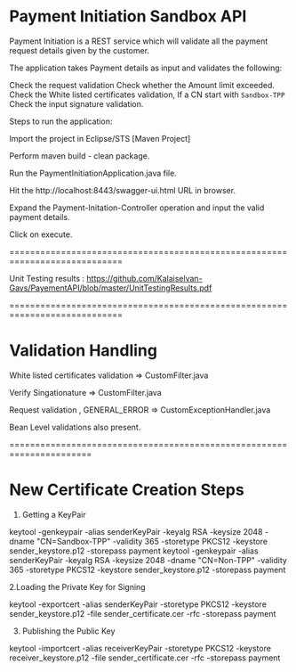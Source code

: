 # Payment Initiation Sandbox API

Payment Initiation is a REST service which will validate all the payment request details given by the customer.

The application takes Payment details as input and validates the following:

Check the request validation
Check whether the Amount limit exceeded.
Check the White listed certificates validation, If a CN start with `Sandbox-TPP`
Check the input signature validation.

Steps to run the application:

Import the project in Eclipse/STS [Maven Project]

Perform maven build - clean package.

Run the PaymentInitiationApplication.java file.

Hit the http://localhost:8443/swagger-ui.html URL in browser.

Expand the Payment-Initation-Controller operation and input the valid payment details.

Click on execute.

============================================================================

Unit Testing results : https://github.com/Kalaiselvan-Gavs/PayementAPI/blob/master/UnitTestingResults.pdf

============================================================================

# Validation Handling

White listed certificates validation => CustomFilter.java

Verify Singationature => CustomFilter.java

Request validation , GENERAL_ERROR => CustomExceptionHandler.java

Bean Level validations also present.

======================================================================

# New Certificate Creation Steps

1. Getting a KeyPair

keytool -genkeypair -alias senderKeyPair -keyalg RSA -keysize 2048 -dname "CN=Sandbox-TPP" -validity 365 -storetype PKCS12 -keystore sender_keystore.p12 -storepass payment
keytool -genkeypair -alias senderKeyPair -keyalg RSA -keysize 2048 -dname "CN=Non-TPP" -validity 365 -storetype PKCS12 -keystore sender_keystore.p12 -storepass payment

2.Loading the Private Key for Signing

keytool -exportcert -alias senderKeyPair -storetype PKCS12 -keystore sender_keystore.p12 -file sender_certificate.cer -rfc -storepass payment

3. Publishing the Public Key

keytool -importcert -alias receiverKeyPair -storetype PKCS12 -keystore receiver_keystore.p12 -file sender_certificate.cer -rfc -storepass payment

